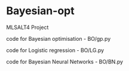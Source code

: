 # Bayesian-opt
MLSALT4 Project

code for Bayesian optimisation - BO/gp.py  

code for Logistic regression - BO/LG.py   

code for Bayesian Neural Networks - BO/BN.py  
